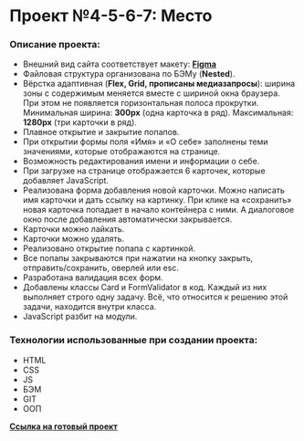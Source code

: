 # Проект №4-5-6-7: Место

### Описание проекта:

* Внешний вид сайта соответствует макету: **[Figma](https://www.figma.com/file/2cn9N9jSkmxD84oJik7xL7/JavaScript.-Sprint-4?node-id=0%3A1)**
* Файловая структура организована по БЭМу (**Nested**).
* Вёрстка адаптивная (**Flex, Grid, прописаны медиазапросы**): ширина зоны с содержимым меняется вместе с шириной окна браузера. При этом не появляется горизонтальная полоса прокрутки. Минимальная ширина: **300px** (одна карточка в ряд). Максимальная: **1280px** (три карточки в ряд).
* Плавное открытие и закрытие попапов.
* При открытии формы поля «Имя» и «О себе» заполнены теми значениями, которые отображаются на странице.
* Возможность редактирования имени и информации о себе.
* При загрузке на странице отображается 6 карточек, которые добавляет JavaScript.
* Реализована форма добавления новой карточки. Можно написать имя карточки и дать ссылку на картинку. При клике на «сохранить» новая карточка попадает в начало контейнера с ними. А диалоговое окно после добавления автоматически закрывается.
* Карточки можно лайкать.
* Карточки можно удалять.
* Реализовано открытие попапа с картинкой. 
* Все попапы закрываются при нажатии на кнопку закрыть, отправить/сохранить, оверлей или esc.
* Разработана валидация всех форм.
* Добавлены классы Card и FormValidator в код. Каждый из них выполняет строго одну задачу. Всё, что относится к решению этой задачи, находится внутри класса.
* JavaScript разбит на модули.



### Технологии использованные при создании проекта:

* HTML 
* CSS
* JS
* БЭМ
* GIT
* ООП

**[Ссылка на готовый проект](https://ylsukhodolskaya.github.io/mesto/)**
